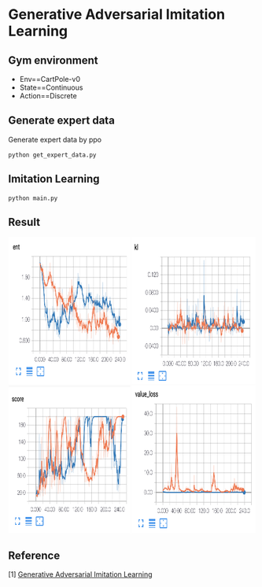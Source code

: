 # Generative Adversarial Imitation Learning

## Gym environment

* Env==CartPole-v0
* State==Continuous
* Action==Discrete

## Generate expert data

Generate expert data by ppo

```
python get_expert_data.py
```

## Imitation Learning

```
python main.py
```

## Result

<div align="center">
  <img src="source/ent.png" width="49%" height='300'>
  <img src="source/kl.png" width="50%" height='300'>
</div>

<div align="center">
  <img src="source/score.png" width="49%" height='300'>
  <img src="source/value_loss.png" width="50%" height='300'>
</div>

## Reference

[1] [Generative Adversarial Imitation Learning](https://papers.nips.cc/paper/6391-generative-adversarial-imitation-learning.pdf)
